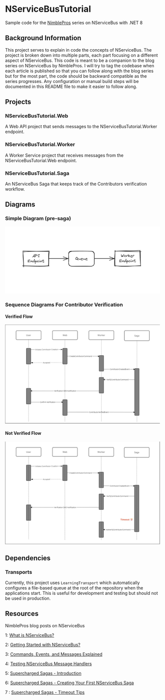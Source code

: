 # NServiceBusTutorial

Sample code for the [NimblePros](https://nimblepros.com/) series on NServiceBus with .NET 8

## Background Information

This project serves to explain in code the concepts of NServiceBus. The project is broken down into multiple parts, each part focusing on a different aspect of NServiceBus. This code is meant to be a companion to the blog series on NServiceBus by NimblePros. I will try to tag the codebase when each article is published so that you can follow along with the blog series but for the most part, the code should be backward compatible as the series progresses. Any configuration or manual build steps will be documented in this README file to make it easier to follow along.

## Projects 

### NServiceBusTutorial.Web

A Web API project that sends messages to the NServiceBusTutorial.Worker endpoint.

### NServiceBusTutorial.Worker

A Worker Service project that receives messages from the NServiceBusTutorial.Web endpoint.

### NServiceBusTutorial.Saga 

An NServiceBus Saga that keeps track of the Contributors verification workflow.

## Diagrams

### Simple Diagram (pre-saga)

![Simplified Architecture](./docs/getting-started-architecture.png)

### Sequence Diagrams For Contributor Verification

#### Verified Flow

![Verified Flow](./docs/SagaVerifiedSequence.jpg)

#### Not Verified Flow

![Not Verified Flow](./docs/SagaTimeoutSequence.jpg)

## Dependencies

### Transports

Currently, this project uses `LearningTransport` which automatically configures a file-based queue at the root of the repository when the applications start. This is useful for development and testing but should not be used in production.

## Resources

NimblePros blog posts on NServiceBus

1: [What is NServiceBus?](https://blog.nimblepros.com/blogs/what-is-nservicebus/)

2: [Getting Started with NServiceBus?](https://blog.nimblepros.com/blogs/getting-started-with-nservicebus/)

3: [Commands, Events, and Messages Explained](https://blog.nimblepros.com/blogs/commands-events-messages-explained)

4: [Testing NServiceBus Message Handlers](https://blog.nimblepros.com/blogs/testing-nservicebus-message-handlers/)

5: [Supercharged Sagas - Introduction](https://blog.nimblepros.com/blogs/supercharged-sagas-introduction/)

6: [Supercharged Sagas - Creating Your First NServiceBus Saga](https://blog.nimblepros.com/blogs/supercharged-sagas-creating-your-first-nservicebus-saga/)

7 : [Supercharged Sagas - Timeout Tips](https://blog.nimblepros.com/blogs/supercharged-sagas-timeout-tips/)